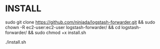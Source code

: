 # INSTALL
sudo git clone https://github.com/ninjada/logstash-forwarder.git && sudo chown -R ec2-user:ec2-user logstash-forwarder/ && cd logstash-forwarder/ && sudo chmod +x install.sh 

./install.sh
